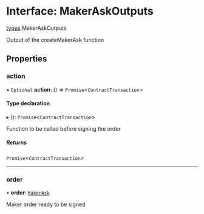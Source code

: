 # Interface: MakerAskOutputs

[types](../modules/types.md).MakerAskOutputs

Output of the createMakerAsk function

## Properties

### action

• `Optional` **action**: () => `Promise`<`ContractTransaction`\>

#### Type declaration

▸ (): `Promise`<`ContractTransaction`\>

Function to be called before signing the order

##### Returns

`Promise`<`ContractTransaction`\>

___

### order

• **order**: [`MakerAsk`](types.MakerAsk.md)

Maker order ready to be signed
